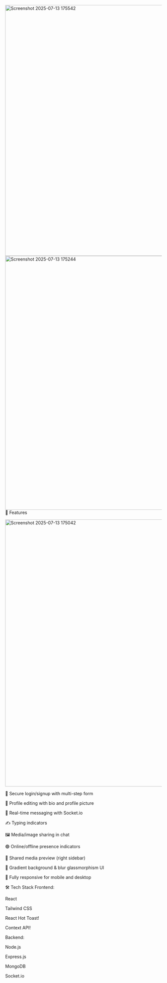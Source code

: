 <img width="1470" height="806" alt="Screenshot 2025-07-13 175542" src="https://github.com/user-attachments/assets/fe0f3e2e-15b4-4aac-b580-31b9b21be6f2" /><img width="1874" height="816" alt="Screenshot 2025-07-13 175244" src="https://github.com/user-attachments/assets/109148a6-9ec5-4bfe-9574-871fa8c400fe" />🚀 Features

<img width="1697" height="858" alt="Screenshot 2025-07-13 175042" src="https://github.com/user-attachments/assets/0dbe26c5-ac5a-437d-a102-e3c71d9bd9c1" />

🔐 Secure login/signup with multi-step form

👤 Profile editing with bio and profile picture

💬 Real-time messaging with Socket.io

✍️ Typing indicators

🖼️ Media/image sharing in chat

🟢 Online/offline presence indicators

📁 Shared media preview (right sidebar)

🎨 Gradient background & blur glassmorphism UI

📱 Fully responsive for mobile and desktop


🛠️ Tech Stack
Frontend:


React

Tailwind CSS


React Hot Toast!


Context API!


Backend:

Node.js

Express.js

MongoDB

Socket.io
